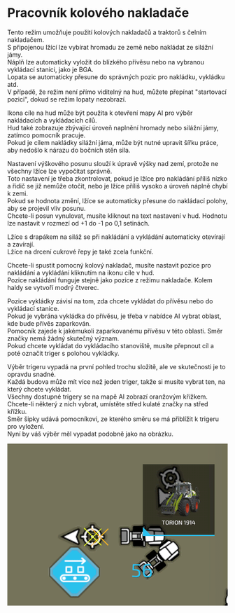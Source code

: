 # Pracovník kolového nakladače

  
Tento režim umožňuje použití kolových nakladačů a traktorů s čelním nakladačem.   
S připojenou lžící lze vybírat hromadu ze země nebo nakládat ze silážní jámy.  
Náplň lze automaticky vyložit do blízkého přívěsu nebo na vybranou vykládací stanici, jako je BGA.  
Lopata se automaticky přesune do správných pozic pro nakládku, vykládku atd.  
V případě, že režim není přímo viditelný na hud, můžete přepínat "startovací pozici", dokud se režim lopaty nezobrazí.  
  
Ikona cíle na hud může být použita k otevření mapy AI pro výběr nakládacích a vykládacích cílů.  
Hud také zobrazuje zbývající úroveň naplnění hromady nebo silážní jámy, zatímco pomocník pracuje.  
Pokud je cílem nakládky silážní jáma, může být nutné upravit šířku práce, aby nedošlo k nárazu do bočních stěn sila.  
  
Nastavení výškového posunu slouží k úpravě výšky nad zemí, protože ne všechny lžíce lze vypočítat správně.   
Toto nastavení je třeba zkontrolovat, pokud je lžíce pro nakládání příliš nízko a řidič se již nemůže otočit, nebo je lžíce příliš vysoko a úroveň náplně chybí k zemi.  
Pokud se hodnota změní, lžíce se automaticky přesune do nakládací polohy, aby se projevil vliv posunu.  
Chcete-li posun vynulovat, musíte kliknout na text nastavení v hud. Hodnotu lze nastavit v rozmezí od +1 do -1 po 0,1 setinách.  
  
Lžíce s drapákem na siláž se při nakládání a vykládání automaticky otevírají a zavírají.  
Lžíce na drcení cukrové řepy je také zcela funkční.  


  
Chcete-li spustit pomocný kolový nakladač, musíte nastavit pozice pro nakládání a vykládání kliknutím na ikonu cíle v hud.  
Pozice nakládání funguje stejně jako pozice z režimu nakladače. Kolem haldy se vytvoří modrý čtverec.  
  
Pozice vykládky závisí na tom, zda chcete vykládat do přívěsu nebo do vykládací stanice.  
Pokud je vybrána vykládka do přívěsu, je třeba v nabídce AI vybrat oblast, kde bude přívěs zaparkován.  
Pomocník zajede k jakémukoli zaparkovanému přívěsu v této oblasti. Směr značky nemá žádný skutečný význam.  
Pokud chcete vykládat do vykládacího stanoviště, musíte přepnout cíl a poté označit triger s polohou vykládky.  


  
Výběr trigeru vypadá na první pohled trochu složitě, ale ve skutečnosti je to opravdu snadné.  
Každá budova může mít více než jeden triger, takže si musíte vybrat ten, na který chcete vykládat.  
Všechny dostupné trigery se na mapě AI zobrazí oranžovým křížkem.  
Chcete-li některý z nich vybrat, umístěte střed kulaté značky na střed křížku.  
Směr šipky udává pomocníkovi, ze kterého směru se má přiblížit k trigeru pro vyložení.  
Nyní by váš výběr měl vypadat podobně jako na obrázku.  


![Image](../assets/images/shovelloadertrigger_0_0_830_610.png)

